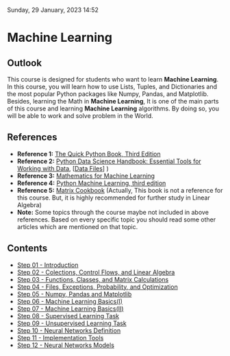 Sunday, 29 January, 2023
14:52

# Machine Learning

## Outlook
This course is designed for students who want to learn **Machine Learning**. In this course, you will learn how to use Lists, Tuples, and Dictionaries and the most popular Python packages like Numpy, Pandas, and Matplotlib. Besides, learning the Math in **Machine Learning**, It is one of the main parts of this course and learning **Machine Learning** algorithms. By doing so, you will be able to work and solve problem in the World.

## References
- **Reference 1:** [The Quick Python Book, Third Edition ](https://www.amazon.com/Quick-Python-Book-Naomi-Ceder/dp/1617294039/)
- **Reference 2:** [Python Data Science Handbook: Essential Tools for Working with Data](https://www.amazon.com/Python-Data-Science-Handbook-Essential/dp/1491912057), [[Data Files](https://github.com/jakevdp/PythonDataScienceHandbook/tree/master/notebooks/data)] )
- **Reference 3:** [Mathematics for Machine Learning](https://www.amazon.co.uk/Mathematics-Machine-Learning-Peter-Deisenroth/dp/110845514X)
- **Reference 4:** [Python Machine Learning, third edition](https://www.amazon.co.uk/Python-Machine-Learning-scikit-learn-TensorFlow/dp/1789955750)
- **Reference 5:** [Matrix Cookbook](https://www.math.uwaterloo.ca/~hwolkowi/matrixcookbook.pdf) (Actually, This book is not a reference for this course. But, it is highly recommended for further study in Linear Algebra)
- **Note:** Some topics through the course maybe not included in above references. Based on every specific topic you should read some other articles which are mentioned on that topic. 

## Contents 

- [Step 01 - Introduction](01-Introduction.md)
- [Step 02 - Colections, Control Flows, and Linear Algebra](02-Collections-ControlFlows-LinearAlgebra.md)
- [Step 03 - Functions, Classes, and Matrix Calculations](03-Functions-Classes-MatrixCalculations.md)
- [Step 04 - Files, Exceptions, Probability, and Optimization](04-Files-Exceptions-Probability-Optimization.md)
- [Step 05 - Numpy, Pandas and Matplotlib](05-Numpy-Pandas-Matplotlib.md)
- [Step 06 - Machine Learning Basics(I)](06-Machine-Learning-Basics(I).md)
- [Step 07 - Machine Learning Basics(II)](07-Machine-Learning-Basics(II).md)
- [Step 08 - Supervised Learning Task](08-Supervised-Learning-Task.md)
- [Step 09 - Unsupervised Learning Task](09-Unsupervised-Learning-Task.md)
- [Step 10 - Neural Networks Definition](10-Neural-Networks-Definition.md)
- [Step 11 - Implementation Tools](11-Implementation-Tools.md)
- [Step 12 - Neural Networks Models](12-Neural-Networks-Models.md)
